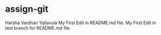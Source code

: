 # assign-git
Harsha Vardhan Yallavula
My First Edit in README.md file.
My First Edit in test branch for README.md file